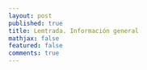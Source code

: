 ```yaml
---
layout: post
published: true
title: Lemtrada. Información general
mathjax: false
featured: false
comments: true
---
```



